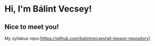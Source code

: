 # Hi, I'm Bálint Vecsey! #
## Nice to meet you! ##
My syllabus repo:[https://github.com/balintvecsey/git-lesson-repository]
